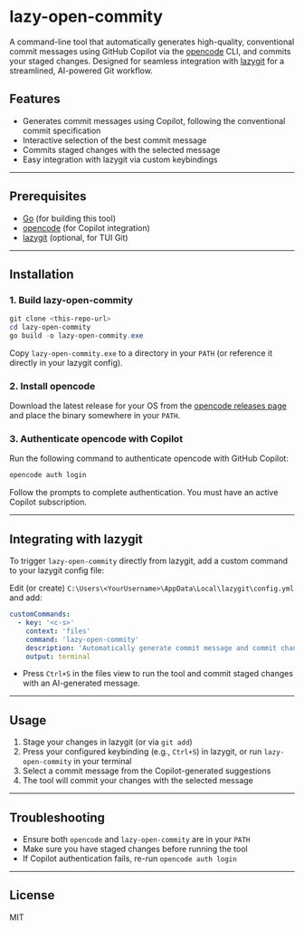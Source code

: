 # lazy-open-commity

A command-line tool that automatically generates high-quality, conventional commit messages using GitHub Copilot via the [opencode](https://github.com/sst/opencode) CLI, and commits your staged changes. Designed for seamless integration with [lazygit](https://github.com/jesseduffield/lazygit) for a streamlined, AI-powered Git workflow.

## Features
- Generates commit messages using Copilot, following the conventional commit specification
- Interactive selection of the best commit message
- Commits staged changes with the selected message
- Easy integration with lazygit via custom keybindings

---

## Prerequisites
- [Go](https://golang.org/dl/) (for building this tool)
- [opencode](https://github.com/sst/opencode) (for Copilot integration)
- [lazygit](https://github.com/jesseduffield/lazygit) (optional, for TUI Git)

---

## Installation

### 1. Build lazy-open-commity

```powershell
git clone <this-repo-url>
cd lazy-open-commity
go build -o lazy-open-commity.exe
```

Copy `lazy-open-commity.exe` to a directory in your `PATH` (or reference it directly in your lazygit config).

### 2. Install opencode

Download the latest release for your OS from the [opencode releases page](https://github.com/sst/opencode/releases) and place the binary somewhere in your `PATH`.

### 3. Authenticate opencode with Copilot

Run the following command to authenticate opencode with GitHub Copilot:

```powershell
opencode auth login
```

Follow the prompts to complete authentication. You must have an active Copilot subscription.

---

## Integrating with lazygit

To trigger `lazy-open-commity` directly from lazygit, add a custom command to your lazygit config file:

Edit (or create) `C:\Users\<YourUsername>\AppData\Local\lazygit\config.yml` and add:

```yaml
customCommands:
  - key: '<c-s>'
    context: 'files'
    command: 'lazy-open-commity'
    description: 'Automatically generate commit message and commit changes'
    output: terminal
```

- Press `Ctrl+S` in the files view to run the tool and commit staged changes with an AI-generated message.

---

## Usage

1. Stage your changes in lazygit (or via `git add`)
2. Press your configured keybinding (e.g., `Ctrl+S`) in lazygit, or run `lazy-open-commity` in your terminal
3. Select a commit message from the Copilot-generated suggestions
4. The tool will commit your changes with the selected message

---

## Troubleshooting
- Ensure both `opencode` and `lazy-open-commity` are in your `PATH`
- Make sure you have staged changes before running the tool
- If Copilot authentication fails, re-run `opencode auth login`

---

## License
MIT
